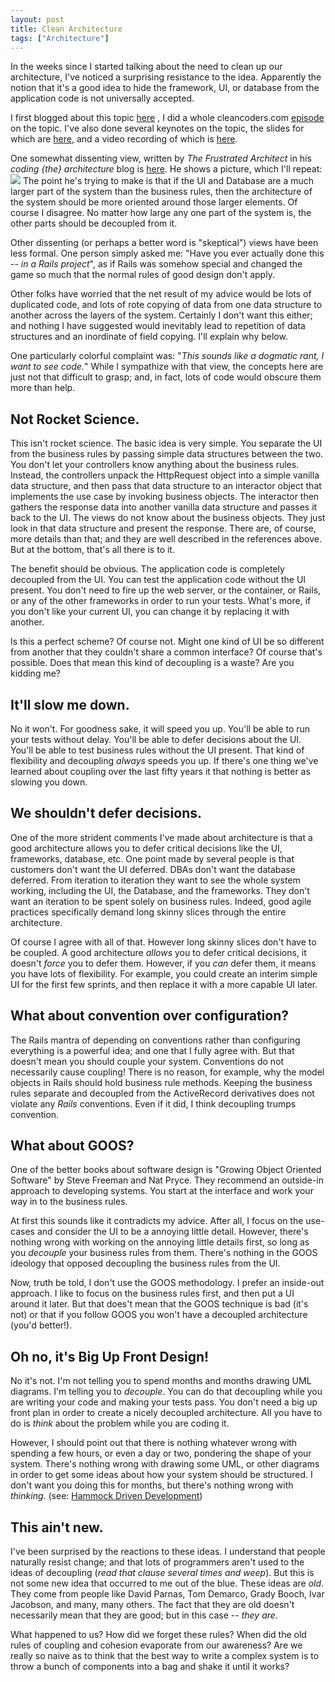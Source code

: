 ```yaml
---
layout: post
title: Clean Architecture
tags: ["Architecture"]
---
```



In the weeks since I started talking about the need to clean up our architecture, I've noticed a surprising resistance to the idea. Apparently the notion that it's a good idea to hide the framework, UI, or database from the application code is not universally accepted.

I first blogged about this topic [here](http://blog.cleancoders.com/2011-09-30-Screaming-Architecture) , I did a whole cleancoders.com [episode](http://www.cleancoders.com/codecast/clean-code-episode-7/show) on the topic. I've also done several keynotes on the topic, the slides for which are [here](http://dl.dropbox.com/u/4730299/Architecture%20the%20lost%20years.key), and a video recording of which is [here](http://mchenry.softwarecraftsmanship.org/the-a-word-a-discussion-about-architecture).

One somewhat dissenting view, written by *The Frustrated Architect* in his *coding {the} architecture* blog is [here](http://www.codingthearchitecture.com/2011/11/06/the_delivery_mechanism_is_an_annoying_detail.html). He shows a picture, which I'll repeat:
![](http://www.codingthearchitecture.com/images/the-delivery-mechanism-is-an-annoying-detail-5.png)
The point he's trying to make is that if the UI and Database are a much larger part of the system than the business rules, then the architecture of the system should be more oriented around those larger elements. Of course I disagree. No matter how large any one part of the system is, the other parts should be decoupled from it.

Other dissenting (or perhaps a better word is "skeptical") views have been less formal. One person simply asked me: "Have you ever actually done this -- *in a Rails project*", as if Rails was somehow special and changed the game so much that the normal rules of good design don't apply.

Other folks have worried that the net result of my advice would be lots of duplicated code, and lots of rote copying of data from one data structure to another across the layers of the system. Certainly I don't want this either; and nothing I have suggested would inevitably lead to repetition of data structures and an inordinate of field copying. I'll explain why below.

One particularly colorful complaint was: "*This sounds like a dogmatic rant, I want to see code.*" While I sympathize with that view, the concepts here are just not that difficult to grasp; and, in fact, lots of code would obscure them more than help.

Not Rocket Science.
-------------------

This isn't rocket science. The basic idea is very simple. You separate the UI from the business rules by passing simple data structures between the two. You don't let your controllers know anything about the business rules. Instead, the controllers unpack the HttpRequest object into a simple vanilla data structure, and then pass that data structure to an interactor object that implements the use case by invoking business objects. The interactor then gathers the response data into another vanilla data structure and passes it back to the UI. The views do not know about the business objects. They just look in that data structure and present the response. There are, of course, more details than that; and they are well described in the references above. But at the bottom, that's all there is to it.

The benefit should be obvious. The application code is completely decoupled from the UI. You can test the application code without the UI present. You don't need to fire up the web server, or the container, or Rails, or any of the other frameworks in order to run your tests. What's more, if you don't like your current UI, you can change it by replacing it with another.

Is this a perfect scheme? Of course not. Might one kind of UI be so different from another that they couldn't share a common interface? Of course that's possible. Does that mean this kind of decoupling is a waste? Are you kidding me?

It'll slow me down.
-------------------

No it won't. For goodness sake, it will speed you up. You'll be able to run your tests without delay. You'll be able to defer decisions about the UI. You'll be able to test business rules without the UI present. That kind of flexibility and decoupling *always* speeds you up. If there's one thing we've learned about coupling over the last fifty years it that nothing is better as slowing you down.

We shouldn't defer decisions.
-----------------------------

One of the more strident comments I've made about architecture is that a good architecture allows you to defer critical decisions like the UI, frameworks, database, etc. One point made by several people is that customers don't want the UI deferred. DBAs don't want the database deferred. From iteration to iteration they want to see the whole system working, including the UI, the Database, and the frameworks. They don't want an iteration to be spent solely on business rules. Indeed, good agile practices specifically demand long skinny slices through the entire architecture.

Of course I agree with all of that. However long skinny slices don't have to be coupled. A good architecture *allows* you to defer critical decisions, it doesn't *force* you to defer them. However, if you *can* defer them, it means you have lots of flexibility. For example, you could create an interim simple UI for the first few sprints, and then replace it with a more capable UI later.

What about convention over configuration?
-----------------------------------------

The Rails mantra of depending on conventions rather than configuring everything is a powerful idea; and one that I fully agree with. But that doesn't mean you should couple your system. Conventions do not necessarily cause coupling! There is no reason, for example, why the model objects in Rails should hold business rule methods. Keeping the business rules separate and decoupled from the ActiveRecord derivatives does not violate any *Rails* conventions. Even if it did, I think decoupling trumps convention.

What about GOOS?
----------------

One of the better books about software design is "Growing Object Oriented Software" by Steve Freeman and Nat Pryce. They recommend an outside-in approach to developing systems. You start at the interface and work your way in to the business rules.

At first this sounds like it contradicts my advice. After all, I focus on the use-cases and consider the UI to be a annoying little detail. However, there's nothing wrong with working on the annoying little details first, so long as you *decouple* your business rules from them. There's nothing in the GOOS ideology that opposed decoupling the business rules from the UI.

Now, truth be told, I don't use the GOOS methodology. I prefer an inside-out approach. I like to focus on the business rules first, and then put a UI around it later. But that does't mean that the GOOS technique is bad (it's not) or that if you follow GOOS you won't have a decoupled architecture (you'd better!).

Oh no, it's Big Up Front Design!
--------------------------------

No it's not. I'm not telling you to spend months and months drawing UML diagrams. I'm telling you to *decouple*. You can do that decoupling while you are writing your code and making your tests pass. You don't need a big up front plan in order to create a nicely decoupled architecture. All you have to do is *think* about the problem while you are coding it.

However, I should point out that there is nothing whatever wrong with spending a few hours, or even a day or two, pondering the shape of your system. There's nothing wrong with drawing some UML, or other diagrams in order to get some ideas about how your system should be structured. I don't want you doing this for months, but there's nothing wrong with *thinking*. (see: [Hammock Driven Development](http://blip.tv/clojure/hammock-driven-development-4475586))

This ain't new.
---------------

I've been surprised by the reactions to these ideas. I understand that people naturally resist change; and that lots of programmers aren't used to the ideas of decoupling (*read that clause several times and weep*). But this is not some new idea that occurred to me out of the blue. These ideas are *old*. They come from people like David Parnas, Tom Demarco, Grady Booch, Ivar Jacobson, and many, many others. The fact that they are old doesn't necessarily mean that they are good; but in this case -- *they are*.

What happened to us? How did we forget these rules? When did the old rules of coupling and cohesion evaporate from our awareness? Are we really so naive as to think that the best way to write a complex system is to throw a bunch of components into a bag and shake it until it works?
